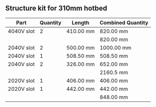 ## Structure kit for 310mm hotbed

| Part | Quantity | Length | Combined Quantity |
| ---- | -------- | ----------- | --------------- |
| 4040V slot | 2 | 410.00 mm | 820.00 mm |
| | | | 820.00 mm |
| 2040V slot | 2 | 500.00 mm | 1000.00 mm |
| 2040V slot | 1 | 508.50 mm | 508.50 mm |
| 2040V slot | 2 | 326.00 mm | 652.00 mm |
| | | | 2160.5 mm |
| 2020V slot | 1 | 406.00 mm | 406.00 mm |
| 2020V slot | 1 | 442.00 mm | 442.00 mm |
| | | | 848.00 mm |